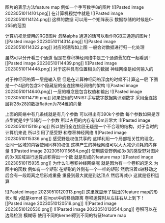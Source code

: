 图片的表示方法feature map
例如一个手写数字8的图片
![[Pasted image 20230510114101.png]]
在计算机视觉中就是
![[Pasted image 20230510114124.png]]
这样的数据
可以用一个矩阵表示
数据存储的时候是0-255的范围

计算机视觉使用的RGB图片
忽略alpha 通道的话可以看作RGB三通道的图片
![[Pasted image 20230510114314.png]]
![[Pasted image 20230510114322.png]]
对应的矩阵如上图
一般会对数据进行归一化处理

虽然可以分开看三个通道 但是在卷积神经网络中是三个通道叠加在一起看到
![[Pasted image 20230510114439.png]]
![[Pasted image 20230510114448.png]]
对于这种具有位置相关的数据
神经网络是如何输入的

对于神经网络第一层是输入层 但是在计算神经网络深度的时候不计算这一层
下图是一个4层的包含3个隐藏层的全连接神经网络的架构
![[Pasted image 20230510114640.png]]
一层的概念是包含权值和输出
![[Pasted image 20230510114719.png]]
如果使用的MNIST手写数字数据集识别数字
采用全连接层将28x28的数据flatten为784维的向量

上面的网络中有几条线就是有几个参数
可以得出有390k个参数
每个参数如果是浮点型就是4字节储存一个参数
所以占用的内存有1.6m非常大
![[Pasted image 20230510115119.png]]
所以使用全连接层无疑是一个不合理的结构，对于当时的计算机来说
所以引用了感受野 和卷积神经网络
![[Pasted image 20230510115336.png]]
感受野是权值共享的
这样利用一个局部相关性的理念，让同一区域的内容使用同样的权值
这样产生的神经网络可以大大减少消耗的内存量
![[Pasted image 20230510115654.png]]
使用感受野例如3x3的感受野对图片的3x3区域进行运算点积得出一个数
就是形成的feature map
![[Pasted image 20230510115935.png]]
为什么叫卷积神经网络呢
就是因为有一个卷积的定义
为图中的函数
例如有一个矩形 在矩形的外侧有一个一样的矩形
然后沿着x轴移动之后会有一段距离之后形成重叠
重叠到最大就是到达顶点
然后再减小
这就是卷积运算

![[Pasted image 20230510120313.png]]
这里就显示了输出的feature map的形状x 和 y就是kernel 在input中的移动距离
卷积运算时从左往右从上到下
![[Pasted image 20230510120519.png]]
![[Pasted image 20230510120530.png]]
![[Pasted image 20230510120544.png]]
卷积可以在边缘检测 模糊等
使用不同的kernel得到不同的特征feature map
